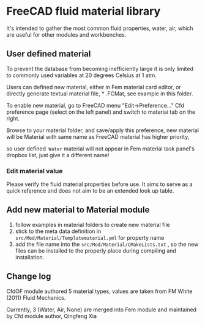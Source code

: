 # FreeCAD fluid material library

 It's intended to gather the most common fluid properties, water, air, which are useful for other modules and workbenches.

## User defined material

To prevent the database from becoming inefficiently large it is only limited to commonly used variables at 20 degrees Celsius at 1 atm.  

Users can defined new material, either in Fem material card editor, or directly generate textual material file, * .FCMat, see example in this folder.   

To enable new material, go to FreeCAD menu "Edit->Preference..." Cfd preference page (select on the left panel) and switch to materiai tab on the right. 

Browse to your material folder, and save/apply this preference, new material will be Material with same name as FreeCAD material has higher priority,

so user defined` Water` material will not appear in Fem material task panel's dropbox list, just give it a different name!

### Edit material value

Please verify the fluid material properties before use. It aims to serve as a quick reference and does not aim to be an extended look up table.



## Add new material to Material module

1. follow examples in material folders to create new material file
2.  stick to the meta data definition in `src/Mod/Material/Templatematerial.yml` for property name
3. add the file name into the `src/Mod/Material/CMakeLists.txt` , so the new files can be installed to the properly place during compiling and installation. 

## Change log

CfdOF module authored 5 material types, values are taken from FM White (2011) Fluid Mechanics. 



Currently, 3 (Water, Air, None) are merged into Fem module and maintained by Cfd module author, Qingfeng Xia 

